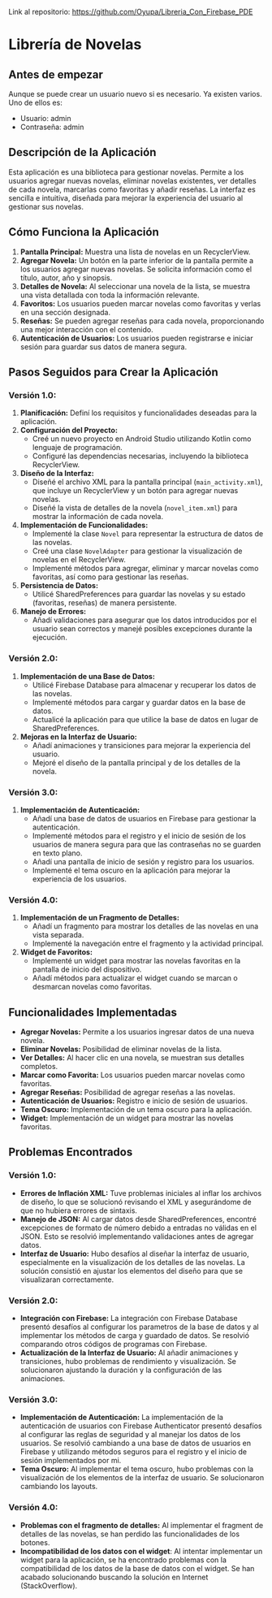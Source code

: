 Link al repositorio: https://github.com/Oyupa/Libreria_Con_Firebase_PDE


# Librería de Novelas

## Antes de empezar
Aunque se puede crear un usuario nuevo si es necesario. Ya existen varios. Uno de ellos es:
- Usuario: admin
- Contraseña: admin

## Descripción de la Aplicación

Esta aplicación es una biblioteca para gestionar novelas. Permite a los usuarios agregar nuevas novelas, eliminar novelas existentes, ver detalles de cada novela, marcarlas como favoritas y añadir reseñas. La interfaz es sencilla e intuitiva, diseñada para mejorar la experiencia del usuario al gestionar sus novelas.

## Cómo Funciona la Aplicación

1. **Pantalla Principal:** Muestra una lista de novelas en un RecyclerView.
2. **Agregar Novela:** Un botón en la parte inferior de la pantalla permite a los usuarios agregar nuevas novelas. Se solicita información como el título, autor, año y sinopsis.
3. **Detalles de Novela:** Al seleccionar una novela de la lista, se muestra una vista detallada con toda la información relevante.
4. **Favoritos:** Los usuarios pueden marcar novelas como favoritas y verlas en una sección designada.
5. **Reseñas:** Se pueden agregar reseñas para cada novela, proporcionando una mejor interacción con el contenido.
6. **Autenticación de Usuarios:** Los usuarios pueden registrarse e iniciar sesión para guardar sus datos de manera segura.

## Pasos Seguidos para Crear la Aplicación
### Versión 1.0:
1. **Planificación:** Definí los requisitos y funcionalidades deseadas para la aplicación.
2. **Configuración del Proyecto:**
    - Creé un nuevo proyecto en Android Studio utilizando Kotlin como lenguaje de programación.
    - Configuré las dependencias necesarias, incluyendo la biblioteca RecyclerView.
3. **Diseño de la Interfaz:**
    - Diseñé el archivo XML para la pantalla principal (`main_activity.xml`), que incluye un RecyclerView y un botón para agregar nuevas novelas.
    - Diseñé la vista de detalles de la novela (`novel_item.xml`) para mostrar la información de cada novela.
4. **Implementación de Funcionalidades:**
    - Implementé la clase `Novel` para representar la estructura de datos de las novelas.
    - Creé una clase `NovelAdapter` para gestionar la visualización de novelas en el RecyclerView.
    - Implementé métodos para agregar, eliminar y marcar novelas como favoritas, así como para gestionar las reseñas.
5. **Persistencia de Datos:**
    - Utilicé SharedPreferences para guardar las novelas y su estado (favoritas, reseñas) de manera persistente.
6. **Manejo de Errores:**
    - Añadí validaciones para asegurar que los datos introducidos por el usuario sean correctos y manejé posibles excepciones durante la ejecución.

### Versión 2.0:
1. **Implementación de una Base de Datos:**
    - Utilicé Firebase Database para almacenar y recuperar los datos de las novelas.
    - Implementé métodos para cargar y guardar datos en la base de datos.
    - Actualicé la aplicación para que utilice la base de datos en lugar de SharedPreferences.
2. **Mejoras en la Interfaz de Usuario:**
    - Añadí animaciones y transiciones para mejorar la experiencia del usuario.
    - Mejoré el diseño de la pantalla principal y de los detalles de la novela.

### Versión 3.0:
1. **Implementación de Autenticación:**
    - Añadí una base de datos de usuarios en Firebase para gestionar la autenticación.
    - Implementé métodos para el registro y el inicio de sesión de los usuarios de manera segura para que las contraseñas no se guarden en texto plano.
    - Añadí una pantalla de inicio de sesión y registro para los usuarios.
    - Implementé el tema oscuro en la aplicación para mejorar la experiencia de los usuarios.

### Versión 4.0:
1. **Implementación de un Fragmento de Detalles:**
    - Añadí un fragmento para mostrar los detalles de las novelas en una vista separada.
    - Implementé la navegación entre el fragmento y la actividad principal.
2. **Widget de Favoritos:** 
    - Implementé un widget para mostrar las novelas favoritas en la pantalla de inicio del dispositivo.
    - Añadí métodos para actualizar el widget cuando se marcan o desmarcan novelas como favoritas.

## Funcionalidades Implementadas

- **Agregar Novelas:** Permite a los usuarios ingresar datos de una nueva novela.
- **Eliminar Novelas:** Posibilidad de eliminar novelas de la lista.
- **Ver Detalles:** Al hacer clic en una novela, se muestran sus detalles completos.
- **Marcar como Favorita:** Los usuarios pueden marcar novelas como favoritas.
- **Agregar Reseñas:** Posibilidad de agregar reseñas a las novelas.
- **Autenticación de Usuarios:** Registro e inicio de sesión de usuarios.
- **Tema Oscuro:** Implementación de un tema oscuro para la aplicación.
- **Widget:** Implementación de un widget para mostrar las novelas favoritas.

## Problemas Encontrados

### Versión 1.0:
- **Errores de Inflación XML:** Tuve problemas iniciales al inflar los archivos de diseño, lo que se solucionó revisando el XML y asegurándome de que no hubiera errores de sintaxis.
- **Manejo de JSON:** Al cargar datos desde SharedPreferences, encontré excepciones de formato de número debido a entradas no válidas en el JSON. Esto se resolvió implementando validaciones antes de agregar datos.
- **Interfaz de Usuario:** Hubo desafíos al diseñar la interfaz de usuario, especialmente en la visualización de los detalles de las novelas. La solución consistió en ajustar los elementos del diseño para que se visualizaran correctamente.

### Versión 2.0:
- **Integración con Firebase:** La integración con Firebase Database presentó desafíos al configurar los parametros de la base de datos y al implementar los métodos de carga y guardado de datos. Se resolvió comparando otros códigos de programas con Firebase.
- **Actualización de la Interfaz de Usuario:** Al añadir animaciones y transiciones, hubo problemas de rendimiento y visualización. Se solucionaron ajustando la duración y la configuración de las animaciones.

### Versión 3.0:
- **Implementación de Autenticación:** La implementación de la autenticación de usuarios con Firebase Authenticator presentó desafíos al configurar las reglas de seguridad y al manejar los datos de los usuarios. Se resolvió cambiando a una base de datos de usuarios en Firebase y utilizando métodos seguros para el registro y el inicio de sesión implementados por mi.
- **Tema Oscuro:** Al implementar el tema oscuro, hubo problemas con la visualización de los elementos de la interfaz de usuario. Se solucionaron cambiando los layouts.

### Versión 4.0:
- **Problemas con el fragmento de detalles:** Al implementar el fragment de detalles de las novelas, se han perdido las funcionalidades de los botones.
- **Incompatibilidad de los datos con el widget**: Al intentar implementar un widget para la aplicación, se ha encontrado problemas con la compatibilidad de los datos de la base de datos con el widget. Se han acabado solucionando buscando la solución en Internet (StackOverflow).
